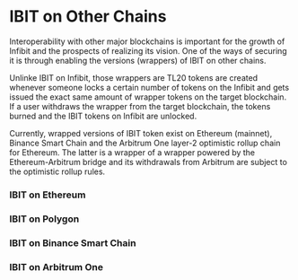 # IBIT on Other Chains

Interoperability with other major blockchains is important for the growth of Infibit and the prospects of realizing its vision. One of the ways of securing it is through enabling the versions (wrappers) of IBIT on other chains.

Unlinke IBIT on Infibit, those wrappers are TL20 tokens are created whenever someone locks a certain number of tokens on the Infibit and gets issued the exact same amount of wrapper tokens on the target blockchain. If a user withdraws the wrapper from the target blockchain, the tokens burned and the IBIT tokens on Infibit are unlocked.

Currently, wrapped versions of IBIT token exist on Ethereum (mainnet), Binance Smart Chain and the Arbitrum One layer-2 optimistic rollup chain for Ethereum. The latter is a wrapper of a wrapper powered by the Ethereum-Arbitrum bridge and its withdrawals from Arbitrum are subject to the optimistic rollup rules.

### IBIT on Ethereum

### IBIT on Polygon

### IBIT on Binance Smart Chain

### IBIT on Arbitrum One
